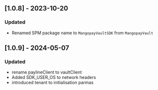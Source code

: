 ## [1.0.8] - 2023-10-20

### Updated

- Renamed SPM package name to `MangopayVaultSDK` from `MangopayVault`

## [1.0.9] - 2024-05-07

### Updated

- rename paylineClient to vaultClient
- Added SDK_USER_OS to network headers
- introduced tenant to initialisation parmas
